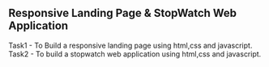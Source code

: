 Responsive Landing Page &
StopWatch Web Application
---
Task1 - To Build a responsive landing page using html,css and javascript.
Task2  - To build a stopwatch web application using html,css and javascript.


